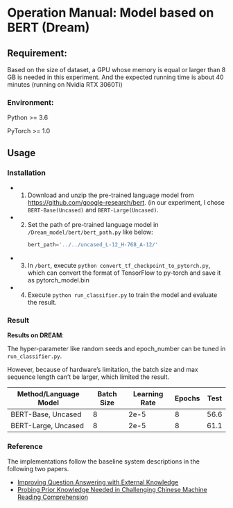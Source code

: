 # Operation Manual: Model based on BERT (Dream)


## Requirement: 
Based on the size of dataset, a GPU whose memory is equal or larger than 8 GB is needed in this experiment. And the expected running time is about 40 minutes (running on Nvidia RTX 3060Ti)


### Environment: 

Python >= 3.6

PyTorch >= 1.0

## Usage

### Installation

- 1.	Download and unzip the pre-trained language model from https://github.com/google-research/bert. (in our experiment, I chose ```BERT-Base(Uncased)``` and ```BERT-Large(Uncased)```.
- 2.	Set the path of pre-trained language model in ```/Dream_model/bert/bert_path.py``` like below:
        ```python
        bert_path='../../uncased_L-12_H-768_A-12/'
        ```
- 3.	In ```/bert```, execute 
        ```python convert_tf_checkpoint_to_pytorch.py```, which can convert the format of TensorFlow to py-torch and save it as pytorch_model.bin
- 4.	Execute ```python run_classifier.py``` to train the model and evaluate the result.



### Result
**Results on DREAM**:

The hyper-parameter like random seeds and epoch_number can be tuned in ```run_classifier.py```. 

However, because of hardware’s limitation, the batch size and max sequence length can’t be larger, which limited the result.

| Method/Language Model | Batch Size | Learning Rate | Epochs | Test |
| --------------------  | ---------- | ------------- | ------ | ---- |
| BERT-Base, Uncased    | 8         | 2e-5          | 8      | 56.6 |
| BERT-Large, Uncased   | 8         | 2e-5          | 8      | 61.1 |

### Reference
The implementations follow the baseline system descriptions in the following two papers. 

* [Improving Question Answering with External Knowledge](https://arxiv.org/abs/1902.00993)
* [Probing Prior Knowledge Needed in Challenging Chinese Machine Reading Comprehension](https://arxiv.org/abs/1904.09679)